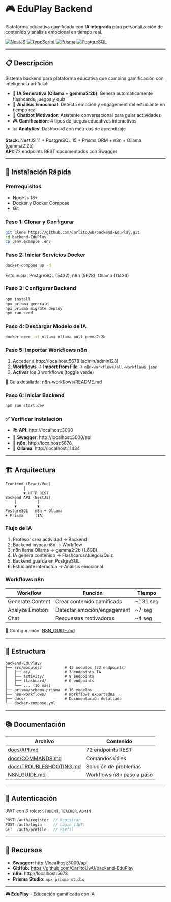 # 🎮 EduPlay Backend

Plataforma educativa gamificada con **IA integrada** para personalización de contenido y análisis emocional en tiempo real.

[![NestJS](https://img.shields.io/badge/NestJS-11.0.1-E0234E?logo=nestjs)](https://nestjs.com/)
[![TypeScript](https://img.shields.io/badge/TypeScript-5.0-blue?logo=typescript)](https://www.typescriptlang.org/)
[![Prisma](https://img.shields.io/badge/Prisma-6.18.0-2D3748?logo=prisma)](https://www.prisma.io/)
[![PostgreSQL](https://img.shields.io/badge/PostgreSQL-15-336791?logo=postgresql)](https://www.postgresql.org/)

---

## 📋 Descripción

Sistema backend para plataforma educativa que combina gamificación con inteligencia artificial:

- 🤖 **IA Generativa (Ollama + gemma2:2b)**: Genera automáticamente flashcards, juegos y quiz
- 💭 **Análisis Emocional**: Detecta emoción y engagement del estudiante en tiempo real
- 💬 **Chatbot Motivador**: Asistente conversacional para guiar actividades
- 🎮 **Gamificación**: 4 tipos de juegos educativos interactivos
- 📊 **Analytics**: Dashboard con métricas de aprendizaje

**Stack:** NestJS 11 + PostgreSQL 15 + Prisma ORM + n8n + Ollama (gemma2:2b)  
**API:** 72 endpoints REST documentados con Swagger

---

## 🚀 Instalación Rápida

### Prerrequisitos

- Node.js 18+
- Docker y Docker Compose
- Git

### Paso 1: Clonar y Configurar

```bash
git clone https://github.com/CarlitoUwU/backend-EduPlay.git
cd backend-EduPlay
cp .env.example .env
```

### Paso 2: Iniciar Servicios Docker

```bash
docker-compose up -d
```

Esto inicia: PostgreSQL (5432), n8n (5678), Ollama (11434)

### Paso 3: Configurar Backend

```bash
npm install
npx prisma generate
npx prisma migrate deploy
npm run seed
```

### Paso 4: Descargar Modelo de IA

```bash
docker exec -it ollama ollama pull gemma2:2b
```

### Paso 5: Importar Workflows n8n

1. Acceder a http://localhost:5678 (admin/admin123)
2. **Workflows** → **Import from File** → `n8n-workflows/all-workflows.json`
3. **Activar** los 3 workflows (toggle verde)

📖 Guía detallada: [n8n-workflows/README.md](./n8n-workflows/README.md)

### Paso 6: Iniciar Backend

```bash
npm run start:dev
```

### ✅ Verificar Instalación

- 📚 **API**: http://localhost:3000
- 📖 **Swagger**: http://localhost:3000/api
- 🤖 **n8n**: http://localhost:5678
- 🧠 **Ollama**: http://localhost:11434

---

## 🏗️ Arquitectura

```
Frontend (React/Vue)
        │
        ▼ HTTP REST
Backend API (NestJS)
    │         │
    ▼         ▼
PostgreSQL   n8n + Ollama
+ Prisma     (IA)
```

### Flujo de IA

1. Profesor crea actividad → Backend
2. Backend invoca n8n → Workflow
3. n8n llama Ollama → gemma2:2b (1.6GB)
4. IA genera contenido → Flashcards/Juegos/Quiz
5. Backend guarda en PostgreSQL
6. Estudiante interactúa → Análisis emocional

### Workflows n8n

| Workflow | Función | Tiempo |
|----------|---------|--------|
| Generate Content | Crear contenido gamificado | ~131 seg |
| Analyze Emotion | Detectar emoción/engagement | ~7 seg |
| Chat | Respuestas motivadoras | ~4 seg |

📖 Configuración: [N8N_GUIDE.md](./N8N_GUIDE.md)

---

## 📁 Estructura

```
backend-EduPlay/
├── src/modules/          # 13 módulos (72 endpoints)
│   ├── ai/               # 3 endpoints IA
│   ├── activity/         # 8 endpoints
│   ├── flashcard/        # 6 endpoints
│   └── ... (10 más)
├── prisma/schema.prisma  # 16 modelos
├── n8n-workflows/        # Workflows exportados
├── docs/                 # Documentación detallada
└── docker-compose.yml
```

---

## 📚 Documentación

| Archivo | Contenido |
|---------|-----------|
| [docs/API.md](./docs/API.md) | 72 endpoints REST |
| [docs/COMMANDS.md](./docs/COMMANDS.md) | Comandos útiles |
| [docs/TROUBLESHOOTING.md](./docs/TROUBLESHOOTING.md) | Solución de problemas |
| [N8N_GUIDE.md](./N8N_GUIDE.md) | Workflows n8n paso a paso |

---

## 🔐 Autenticación

JWT con 3 roles: `STUDENT`, `TEACHER`, `ADMIN`

```typescript
POST /auth/register  // Registrar
POST /auth/login     // Login (JWT)
GET  /auth/profile   // Perfil
```

---

## 📖 Recursos

- **Swagger:** http://localhost:3000/api
- **GitHub:** https://github.com/CarlitoUwU/backend-EduPlay
- **n8n:** http://localhost:5678
- **Prisma Studio:** `npx prisma studio`

---

**🎮 EduPlay** - Educación gamificada con IA